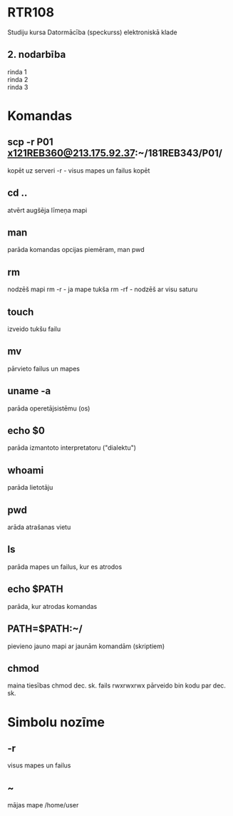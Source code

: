 # RTR108
Studiju kursa Datormācība (speckurss) elektroniskā klade
## 2. nodarbība
rinda 1  
rinda 2  
rinda 3  

# Komandas
## scp -r P01 x121REB360@213.175.92.37:~/181REB343/P01/
kopēt uz serveri
-r   - visus mapes un failus kopēt

## cd ..
atvērt augšēja līmeņa mapi

## man
parāda komandas opcijas
piemēram, man pwd

## rm
nodzēš mapi
rm -r  - ja mape tukša
rm -rf  - nodzēš ar visu saturu

## touch
izveido tukšu failu

## mv
pārvieto failus un mapes

## uname -a
parāda operetājsistēmu (os)

## echo $0
parāda izmantoto interpretatoru ("dialektu")

## whoami
parāda lietotāju

## pwd
arāda atrašanas vietu

## ls
parāda mapes un failus, kur es atrodos

## echo $PATH
parāda, kur atrodas komandas

## PATH=$PATH:~/
pievieno jauno mapi ar jaunām komandām (skriptiem)

## chmod
maina tiesības
chmod dec. sk. fails
rwxrwxrwx
pārveido bin kodu par dec. sk.


# Simbolu nozīme
## -r
visus mapes un failus

## ~
mājas mape
/home/user
